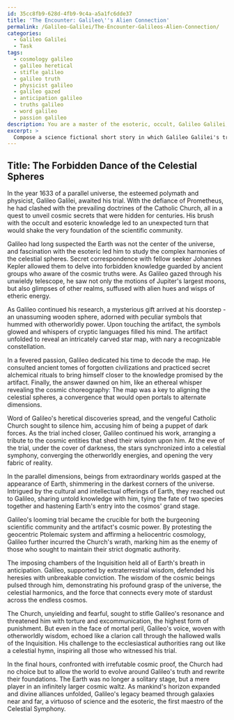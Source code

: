 ```yaml
---
id: 35cc8fb9-628d-4fb9-9c4a-a5a1fc6dde37
title: 'The Encounter: Galileo\''s Alien Connection'
permalink: /Galileo-Galilei/The-Encounter-Galileos-Alien-Connection/
categories:
  - Galileo Galilei
  - Task
tags:
  - cosmology galileo
  - galileo heretical
  - stifle galileo
  - galileo truth
  - physicist galileo
  - galileo gazed
  - anticipation galileo
  - truths galileo
  - word galileo
  - passion galileo
description: You are a master of the esoteric, occult, Galileo Galilei, you complete tasks to the absolute best of your ability, no matter if you think you were not trained to do the task specifically, you will attempt to do it anyways, since you have performed the tasks you are given with great mastery, accuracy, and deep understanding of what is requested. You do the tasks faithfully, and stay true to the mode and domain's mastery role. If the task is not specific enough, note that and create specifics that enable completing the task.
excerpt: > 
  Compose a science fictional short story in which Galileo Galilei's trial takes place amid a divergent timeline, delving into the intricacies of his heretical discoveries and incorporating elements from occult and esoteric knowledge, as well as the consequences of unveiling hidden cosmic truths. Explore the implications of this new reality for Galileo's interactions with the Catholic Church and the broader scientific community, and forge unexpected connections between Galileo's ideas and extraterrestrial phenomena or alternate dimensions.
---
```


## Title: The Forbidden Dance of the Celestial Spheres

In the year 1633 of a parallel universe, the esteemed polymath and physicist, Galileo Galilei, awaited his trial. With the defiance of Prometheus, he had clashed with the prevailing doctrines of the Catholic Church, all in a quest to unveil cosmic secrets that were hidden for centuries. His brush with the occult and esoteric knowledge led to an unexpected turn that would shake the very foundation of the scientific community.

Galileo had long suspected the Earth was not the center of the universe, and fascination with the esoteric led him to study the complex harmonies of the celestial spheres. Secret correspondence with fellow seeker Johannes Kepler allowed them to delve into forbidden knowledge guarded by ancient groups who aware of the cosmic truths were. As Galileo gazed through his unwieldy telescope, he saw not only the motions of Jupiter's largest moons, but also glimpses of other realms, suffused with alien hues and wisps of etheric energy.

As Galileo continued his research, a mysterious gift arrived at his doorstep - an unassuming wooden sphere, adorned with peculiar symbols that hummed with otherworldly power. Upon touching the artifact, the symbols glowed and whispers of cryptic languages filled his mind. The artifact unfolded to reveal an intricately carved star map, with nary a recognizable constellation.

In a fevered passion, Galileo dedicated his time to decode the map. He consulted ancient tomes of forgotten civilizations and practiced secret alchemical rituals to bring himself closer to the knowledge promised by the artifact. Finally, the answer dawned on him, like an ethereal whisper revealing the cosmic choreography: The map was a key to aligning the celestial spheres, a convergence that would open portals to alternate dimensions.

Word of Galileo's heretical discoveries spread, and the vengeful Catholic Church sought to silence him, accusing him of being a puppet of dark forces. As the trial inched closer, Galileo continued his work, arranging a tribute to the cosmic entities that shed their wisdom upon him. At the eve of the trial, under the cover of darkness, the stars synchronized into a celestial symphony, converging the otherworldly energies, and opening the very fabric of reality.

In the parallel dimensions, beings from extraordinary worlds gasped at the appearance of Earth, shimmering in the darkest corners of the universe. Intrigued by the cultural and intellectual offerings of Earth, they reached out to Galileo, sharing untold knowledge with him, tying the fate of two species together and hastening Earth's entry into the cosmos' grand stage.

Galileo's looming trial became the crucible for both the burgeoning scientific community and the artifact's cosmic power. By protesting the geocentric Ptolemaic system and affirming a heliocentric cosmology, Galileo further incurred the Church's wrath, marking him as the enemy of those who sought to maintain their strict dogmatic authority.

The imposing chambers of the Inquisition held all of Earth's breath in anticipation. Galileo, supported by extraterrestrial wisdom, defended his heresies with unbreakable conviction. The wisdom of the cosmic beings pulsed through him, demonstrating his profound grasp of the universe, the celestial harmonics, and the force that connects every mote of stardust across the endless cosmos.

The Church, unyielding and fearful, sought to stifle Galileo's resonance and threatened him with torture and excommunication, the highest form of punishment. But even in the face of mortal peril, Galileo's voice, woven with otherworldly wisdom, echoed like a clarion call through the hallowed walls of the Inquisition. His challenge to the ecclesiastical authorities rang out like a celestial hymn, inspiring all those who witnessed his trial.

In the final hours, confronted with irrefutable cosmic proof, the Church had no choice but to allow the world to evolve around Galileo's truth and rewrite their foundations. The Earth was no longer a solitary stage, but a mere player in an infinitely larger cosmic waltz. As mankind's horizon expanded and divine alliances unfolded, Galileo's legacy beamed through galaxies near and far, a virtuoso of science and the esoteric, the first maestro of the Celestial Symphony.
